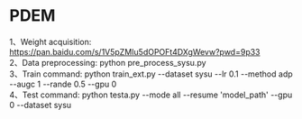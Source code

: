 # PDEM
1、Weight acquisition: https://pan.baidu.com/s/1V5pZMIu5dOPOFt4DXgWevw?pwd=9p33   
2、Data preprocessing: python pre_process_sysu.py   
3、Train command: python train_ext.py --dataset sysu --lr 0.1 --method adp  --augc 1 --rande 0.5  --gpu 0   
4、Test command: python testa.py --mode all --resume 'model_path' --gpu 0 --dataset sysu   
